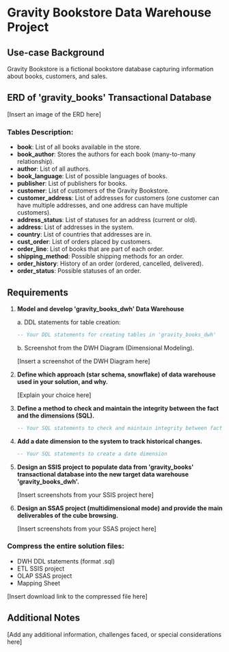 # Gravity Bookstore Data Warehouse Project

## Use-case Background

Gravity Bookstore is a fictional bookstore database capturing information about books, customers, and sales.

## ERD of 'gravity_books' Transactional Database

[Insert an image of the ERD here]

### Tables Description:

- **book**: List of all books available in the store.
- **book_author**: Stores the authors for each book (many-to-many relationship).
- **author**: List of all authors.
- **book_language**: List of possible languages of books.
- **publisher**: List of publishers for books.
- **customer**: List of customers of the Gravity Bookstore.
- **customer_address**: List of addresses for customers (one customer can have multiple addresses, and one address can have multiple customers).
- **address_status**: List of statuses for an address (current or old).
- **address**: List of addresses in the system.
- **country**: List of countries that addresses are in.
- **cust_order**: List of orders placed by customers.
- **order_line**: List of books that are part of each order.
- **shipping_method**: Possible shipping methods for an order.
- **order_history**: History of an order (ordered, cancelled, delivered).
- **order_status**: Possible statuses of an order.

## Requirements

1. **Model and develop 'gravity_books_dwh' Data Warehouse**

    a. DDL statements for table creation:

    ```sql
    -- Your DDL statements for creating tables in 'gravity_books_dwh'
    ```

    b. Screenshot from the DWH Diagram (Dimensional Modeling).

    [Insert a screenshot of the DWH Diagram here]

2. **Define which approach (star schema, snowflake) of data warehouse used in your solution, and why.**

   [Explain your choice here]

3. **Define a method to check and maintain the integrity between the fact and the dimensions (SQL).**

    ```sql
    -- Your SQL statements to check and maintain integrity between fact and dimensions
    ```

4. **Add a date dimension to the system to track historical changes.**

    ```sql
    -- Your SQL statements to create a date dimension
    ```

5. **Design an SSIS project to populate data from 'gravity_books' transactional database into the new target data warehouse 'gravity_books_dwh'.**

    [Insert screenshots from your SSIS project here]

6. **Design an SSAS project (multidimensional mode) and provide the main deliverables of the cube browsing.**

    [Insert screenshots from your SSAS project here]

### Compress the entire solution files:

- DWH DDL statements (format .sql)
- ETL SSIS project
- OLAP SSAS project
- Mapping Sheet

[Insert download link to the compressed file here]

## Additional Notes

[Add any additional information, challenges faced, or special considerations here]
